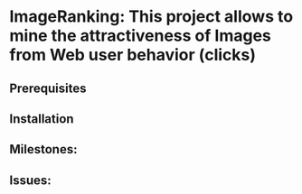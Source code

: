 ImageRanking: This project allows to mine the attractiveness of Images from Web user behavior (clicks)
===========================================

Prerequisites
--------------

Installation
-------------

Milestones:
-----------

Issues:
-------
